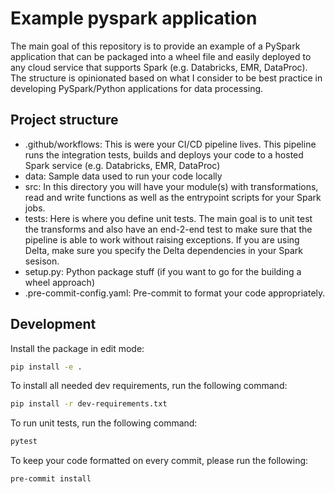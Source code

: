 # Example pyspark application
The main goal of this repository is to provide an example of a PySpark application that can be packaged into a wheel file and easily deployed to any cloud service that supports Spark (e.g. Databricks, EMR, DataProc). The structure is opinionated based on what I consider to be best practice in developing PySpark/Python applications for data processing.

## Project structure

- .github/workflows: This is were your CI/CD pipeline lives. This pipeline runs the integration tests, builds and deploys your code to a hosted Spark service (e.g. Databricks, EMR, DataProc)
- data: Sample data used to run your code locally
- src: In this directory you will have your module(s) with transformations, read and write functions as well as the entrypoint scripts for your Spark jobs.
- tests: Here is where you define unit tests. The main goal is to unit test the transforms and also have an end-2-end test to make sure that the pipeline is able to work without raising exceptions. If you are using Delta, make sure you specify the Delta dependencies in your Spark sesison.
- setup.py: Python package stuff (if you want to go for the building a wheel approach)
- .pre-commit-config.yaml: Pre-commit to format your code appropriately.

## Development

Install the package in edit mode:
```bash
pip install -e .
```
To install all needed dev requirements, run the following command:
```bash
pip install -r dev-requirements.txt
```
To run unit tests, run the following command:
```bash
pytest
```

To keep your code formatted on every commit, please run the following:
```bash
pre-commit install
```